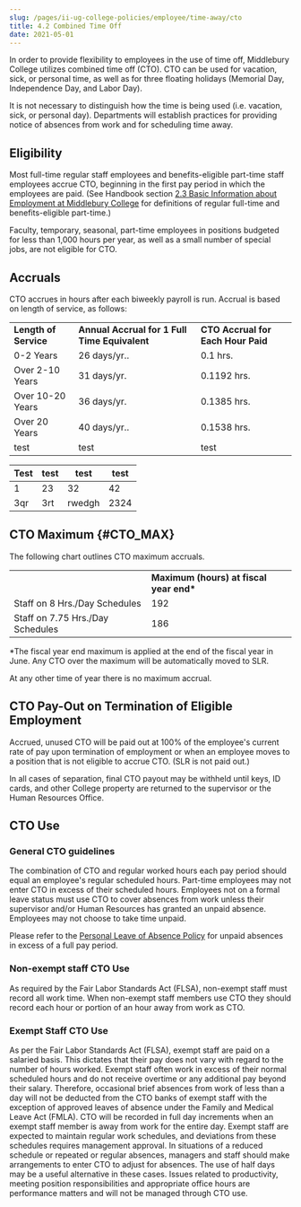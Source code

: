 ```yaml
---
slug: /pages/ii-ug-college-policies/employee/time-away/cto
title: 4.2 Combined Time Off
date: 2021-05-01
---
```

In order to provide flexibility to employees in the use of time off, Middlebury College utilizes combined time off (CTO). CTO can be used for vacation, sick, or personal time, as well as for three floating holidays (Memorial Day, Independence Day, and Labor Day).

It is not necessary to distinguish how the time is being used (i.e. vacation, sick, or personal day). Departments will establish practices for providing notice of absences from work and for scheduling time away.

## Eligibility

Most full-time regular staff employees and benefits-eligible part-time staff employees accrue CTO, beginning in the first pay period in which the employees are paid. (See Handbook section [2.3 Basic Information about Employment at Middlebury College](/pages/ii-ug-college-policies/employee) for definitions of regular full-time and benefits-eligible part-time.)

Faculty, temporary, seasonal, part-time employees in positions budgeted for less than 1,000 hours per year, as well as a small number of special jobs, are not eligible for CTO.

## Accruals

CTO accrues in hours after each biweekly payroll is run. Accrual is based on length of service, as follows:

<table><tbody><tr><td><strong>Length of Service</strong></td><td><strong>Annual Accrual for 1 Full Time Equivalent</strong></td><td><strong>CTO Accrual for Each Hour Paid</strong></td></tr><tr><td>0-2 Years</td><td>26 days/yr..</td><td>0.1 hrs.</td></tr><tr><td>Over 2-10 Years</td><td>31 days/yr.</td><td>0.1192 hrs.</td></tr><tr><td>Over 10-20 Years</td><td>36 days/yr.</td><td>0.1385 hrs.</td></tr><tr><td>Over 20 Years</td><td>40 days/yr..</td><td>0.1538 hrs.</td></tr><tr><td>test</td><td>test</td><td>test</td></tr></tbody></table>

| Test | test | test | test |
| --- | --- | --- | --- |
| 1 | 23 | 32 | 42 |
| 3qr | 3rt | rwedgh | 2324 |

## CTO Maximum {#CTO\_MAX}

The following chart outlines CTO maximum accruals.

<table><tbody><tr><td>&nbsp;</td><td><strong>Maximum (hours) at fiscal year end*</strong></td></tr><tr><td>Staff on&nbsp;8 Hrs./Day&nbsp;Schedules</td><td>192</td></tr><tr><td>Staff on 7.75 Hrs./Day Schedules</td><td>186</td></tr></tbody></table>

\*The fiscal year end maximum is applied at the end of the fiscal year in June. Any CTO over the maximum will be automatically moved to SLR.

At any other time of year there is no maximum accrual.

## CTO Pay-Out on Termination of Eligible Employment

Accrued, unused CTO will be paid out at 100% of the employee's current rate of pay upon termination of employment or when an employee moves to a position that is not eligible to accrue CTO. (SLR is not paid out.)

In all cases of separation, final CTO payout may be withheld until keys, ID cards, and other College property are returned to the supervisor or the Human Resources Office.

## CTO Use

### General CTO guidelines

The combination of CTO and regular worked hours each pay period should equal an employee's regular scheduled hours. Part-time employees may not enter CTO in excess of their scheduled hours. Employees not on a formal leave status must use CTO to cover absences from work unless their supervisor and/or Human Resources has granted an unpaid absence. Employees may not choose to take time unpaid.

Please refer to the [Personal Leave of Absence Policy](/pages/ii-ug-college-policies/employee/time-away/personal-leave) for unpaid absences in excess of a full pay period.

### Non-exempt staff CTO Use

As required by the Fair Labor Standards Act (FLSA), non-exempt staff must record all work time. When non-exempt staff members use CTO they should record each hour or portion of an hour away from work as CTO.

### Exempt Staff CTO Use

As per the Fair Labor Standards Act (FLSA), exempt staff are paid on a salaried basis. This dictates that their pay does not vary with regard to the number of hours worked. Exempt staff often work in excess of their normal scheduled hours and do not receive overtime or any additional pay beyond their salary. Therefore, occasional brief absences from work of less than a day will not be deducted from the CTO banks of exempt staff with the exception of approved leaves of absence under the Family and Medical Leave Act (FMLA). CTO will be recorded in full day increments when an exempt staff member is away from work for the entire day. Exempt staff are expected to maintain regular work schedules, and deviations from these schedules requires management approval. In situations of a reduced schedule or repeated or regular absences, managers and staff should make arrangements to enter CTO to adjust for absences. The use of half days may be a useful alternative in these cases. Issues related to productivity, meeting position responsibilities and appropriate office hours are performance matters and will not be managed through CTO use.
